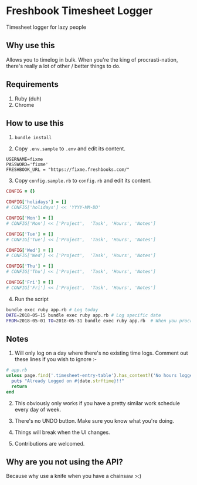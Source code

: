 # Freshbook Timesheet Logger
Timesheet logger for lazy people

## Why use this
Allows you to timelog in bulk. When you're the king of procrasti-nation, there's really a lot of other / better things to do. 

## Requirements
1. Ruby (duh) 
2. Chrome

## How to use this

1. `bundle install`

2. Copy `.env.sample` to `.env` and edit its content.

```
USERNAME=fixme
PASSWORD='fixme'
FRESHBOOK_URL = "https://fixme.freshbooks.com/"
```

3. Copy `config.sample.rb` to `config.rb` and edit its content.
```ruby
CONFIG = {}

CONFIG['holidays'] = []
# CONFIG['holidays'] << 'YYYY-MM-DD'

CONFIG['Mon'] = []
# CONFIG['Mon'] << ['Project',  'Task', 'Hours', 'Notes']

CONFIG['Tue'] = []
# CONFIG['Tue'] << ['Project',  'Task', 'Hours', 'Notes']

CONFIG['Wed'] = []
# CONFIG['Wed'] << ['Project',  'Task', 'Hours', 'Notes']

CONFIG['Thu'] = []
# CONFIG['Thu'] << ['Project',  'Task', 'Hours', 'Notes']

CONFIG['Fri'] = []
# CONFIG['Fri'] << ['Project',  'Task', 'Hours', 'Notes']
```

4. Run the script

```bash
bundle exec ruby app.rb # Log today
DATE=2018-05-15 bundle exec ruby app.rb # Log specific date
FROM=2018-05-01 TO=2018-05-31 bundle exec ruby app.rb  # When you procrastinate until the last minute
```

## Notes

1. Will only log on a day where there's no existing time logs. Comment out these lines if you wish to ignore :-
```ruby
# app.rb
unless page.find('.timesheet-entry-table').has_content?('No hours logged on')
  puts "Already Logged on #{date.strftime}!!"
  return
end
```

2. This obviously only works if you have a pretty similar work schedule every day of week.

3. There's no UNDO button. Make sure you know what you're doing.

4. Things will break when the UI changes.

5. Contributions are welcomed.

## Why are you not using the API?
Because why use a knife when you have a chainsaw >:)

